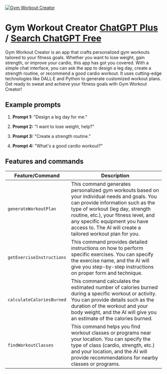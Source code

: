 
[![Gym Workout Creator](https://files.oaiusercontent.com/file-w1HUJvDBNmCKSqmVVSH3EC28?se=2123-10-17T00%3A10%3A37Z&sp=r&sv=2021-08-06&sr=b&rscc=max-age%3D31536000%2C%20immutable&rscd=attachment%3B%20filename%3D75c72d8b-0925-4e33-b186-feb9e7bcc578.png&sig=z71fbGSV8Ek3MRT8Wd%2BUU0QSFjy%2BrorIeL5ibe8%2BKv4%3D)](https://chat.openai.com/g/g-IEA8GaRyJ-gym-workout-creator)

# Gym Workout Creator [ChatGPT Plus](https://chat.openai.com/g/g-IEA8GaRyJ-gym-workout-creator) / [Search ChatGPT Free](https://gptcall.net/index.html#/?search=Gym%20Workout%20Creator)

Gym Workout Creator is an app that crafts personalized gym workouts tailored to your fitness goals. Whether you want to lose weight, gain strength, or improve your cardio, this app has got you covered. With a simple chat interface, you can ask the app to design a leg day, create a strength routine, or recommend a good cardio workout. It uses cutting-edge technologies like DALL·E and Python to generate customized workout plans. Get ready to sweat and achieve your fitness goals with Gym Workout Creator!

## Example prompts

1. **Prompt 1:** "Design a leg day for me."

2. **Prompt 2:** "I want to lose weight, help?"

3. **Prompt 3:** "Create a strength routine."

4. **Prompt 4:** "What's a good cardio workout?"

## Features and commands

| Feature/Command | Description |
| --- | --- |
| `generateWorkoutPlan` | This command generates personalized gym workouts based on your individual needs and goals. You can provide information such as the type of workout (leg day, strength routine, etc.), your fitness level, and any specific equipment you have access to. The AI will create a tailored workout plan for you. |
| `getExerciseInstructions` | This command provides detailed instructions on how to perform specific exercises. You can specify the exercise name, and the AI will give you step-by-step instructions on proper form and technique. |
| `calculateCaloriesBurned` | This command calculates the estimated number of calories burned during a specific workout or activity. You can provide details such as the duration of the workout and your body weight, and the AI will give you an estimate of the calories burned. |
| `findWorkoutClasses` | This command helps you find workout classes or programs near your location. You can specify the type of class (cardio, strength, etc.) and your location, and the AI will provide recommendations for nearby classes or programs. |


